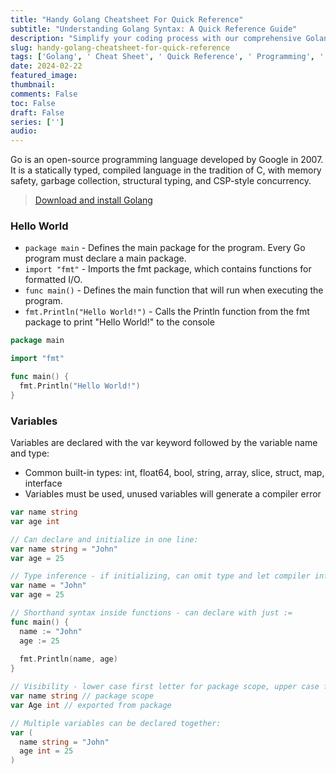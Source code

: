 ```yaml
---
title: "Handy Golang Cheatsheet For Quick Reference"
subtitle: "Understanding Golang Syntax: A Quick Reference Guide"
description: "Simplify your coding process with our comprehensive Golang cheatsheet. Save time and increase productivity with this valuable resource."
slug: handy-golang-cheatsheet-for-quick-reference
tags: ['Golang', ' Cheat Sheet', ' Quick Reference', ' Programming', ' Development']
date: 2024-02-22
featured_image: 
thumbnail: 
comments: False
toc: False
draft: False
series: ['']
audio: 
---
```

<div class="row">
<div class="col-md-6">


</div>
<div class="col-md-6">


</div>
</div>

Go is an open-source programming language developed by Google in 2007. It is a statically typed, compiled language in the tradition of C, with memory safety, garbage collection, structural typing, and CSP-style concurrency.

> [Download and install Golang](https://golang.withcodeexample.com/blog/golang-tutorial-for-beginners/#how-to-install-golang)

<div class="row">
<div class="col-md-6">

### Hello World

- `package main` - Defines the main package for the program. Every Go program must declare a main package.
- `import "fmt"` - Imports the fmt package, which contains functions for formatted I/O.
- `func main()` - Defines the main function that will run when executing the program.
- `fmt.Println("Hello World!")` - Calls the Println function from the fmt package to print "Hello World!" to the console

</div>
<div class="col-md-6">

```go
package main

import "fmt"

func main() {
  fmt.Println("Hello World!")
}
```
</div>
</div>


<div class="row">
<div class="col-md-6">

### Variables

Variables are declared with the var keyword followed by the variable name and type:
- Common built-in types: int, float64, bool, string, array, slice, struct, map, interface
- Variables must be used, unused variables will generate a compiler error
</div>
<div class="col-md-6">

```go
var name string
var age int

// Can declare and initialize in one line:
var name string = "John"
var age = 25

// Type inference - if initializing, can omit type and let compiler infer:
var name = "John" 
var age = 25

// Shorthand syntax inside functions - can declare with just :=
func main() {
  name := "John"
  age := 25
  
  fmt.Println(name, age)
}

// Visibility - lower case first letter for package scope, upper case first letter for exported from package
var name string // package scope
var Age int // exported from package

// Multiple variables can be declared together:
var (
  name string = "John"
  age int = 25 
)
```
</div>
</div>

